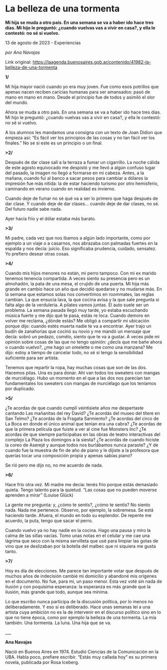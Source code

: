 # La belleza de una tormenta

**Mi hija se muda a otro país. En una semana se va a haber ido hace tres días. Mi hijo le preguntó: ¿cuando vuelvas vas a vivir en casa?, y ella le contestó: no sé si vuelvo.**

13 de agosto de 2023 - Experiencias

_por Ana Navajas_

Link original: https://laagenda.buenosaires.gob.ar/contenido/41982-la-belleza-de-una-tormenta



**1/**




Mi hija mayor nació cuando yo era muy joven. Fue como esos potrillos que apenas nacen reciben caricias humanas para ser amansados: pasó de mano en mano en mano. Desde el principio fue de todos y asimiló el olor del mundo.




Ahora se muda a otro país. En una semana se va a haber ido hace tres días. Mi hijo le preguntó: ¿cuando vuelvas vas a vivir en casa?, y ella le contestó: no sé si vuelvo.




A los alumnos les mandamos una consigna con un texto de Joan Didion que empieza así: “Es fácil ver los principios de las cosas y no tan fácil ver los finales.” No se si este es un principio o un final.




**>2/**




Después de dar clase salí a la terraza a fumar un cigarrillo. La noche cálida de este agosto equivocado me despistó y me llevó a algún confuso lugar del pasado, la imagen no llegó a formarse en mi cabeza. Antes, a la mañana, cuando fui al banco a sacar pesos para cambiar a dólares la impresión fue más nítida: la de estar haciendo turismo por otro hemisferio, caminando en verano cuando en realidad es invierno.




Cuando deje de fumar no sé qué va a ser lo primero que haga después de dar clase. Y cuando deje de dar clases… cuando deje de dar clases, no sé. Del futuro nadie sabe nada.




Ayer hacía frío y el dólar estaba más barato.




**>3/**




Mi padre, cada vez que nos íbamos a algún lado importante, como por ejemplo a un viaje o a casarnos, nos abrazaba con palmadas fuertes en la espalda y nos decía: juicio. Eso significaba prudencia, cuidado, sensatez. Yo prefiero desear otras cosas.




**>4/**




Cuando mis hijos menores no están, mi perro tampoco. Con mi ex marido tenemos tenencia compartida. A veces siento su presencia pero es un almohadón, la pata de una mesa, el crujido de una puerta. Mi hija más grande en cambio hace un año que decidió quedarse y no mudarse más. En la semana que estamos solas nos convertimos en roommates, las reglas cambian. La que ensucia lava, la que cocina avisa y la que sale pregunta si falta algo de la verduleria. A pilates vamos juntas. El auto suele ser un problema. La semana pasada llegó muy tarde, yo estaba escuchando música fuerte y me dijo qué te pasa, estás re loca. Cuando demoro en volver me reclama, ¿dónde estás? Me obligó a compartir mi ubicación porque dijo: cuando estés muerta nadie te va a encontrar. Ayer trajo un budín de zanahorias que cocinó su novio y me mandó un mensaje que decía: sobró un pedazo, comélo, siento que te va a gustar. A veces pide mi opinión sobre cosas de las que no tengo opinión: ¿decís que me bañe ahora o cuando vuelvo?, ¿me hago un omelette o me como una manzana? Me dijo: estoy a tiempo de cancelar todo, no sé si tengo la sensibilidad suficiente para ser artista.




Tenemos que repartir la ropa, hay muchas cosas que son de las dos. Hacemos pilas. Una es para donar. Ahí van todos los sweaters con mangas de murciélago. Hubo un momento en el que a las dos nos parecían tan fundamentales los sweaters con mangas de murciélago que los teníamos por duplicado.




**>5/**




¿Te acordas de que cuando cumplí veintisiete años me despertaste cantando Las mañanitas del rey David? ¿Te acordás del museo del títere en San Telmo? ¿Te acordás de la Fragata Sarmiento? ¿Te acordas del circo de La Boca en donde el único animal que tenían era una cabra? ¿Te acordas de que la primera película que fuiste a ver al cine fue Monsters Inc? ¿Te acordas de que siempre participabas en las obras de teatro interactivas del complejo La Plaza los domingos a la siesta? ¿Te acordás de cuando hiciste la coreo de Aserejé y aunque todos nos burlábamos nunca paraste? ¿Y de cuando fue la muestra de fin de año de piano y le dijiste a la profesora que querías tocar una composición propia y apenas sabías piano?




Se rió pero me dijo no, no me acuerdo de nada.




**>6/**




Hace frío otra vez. Mi madre me decía: tenés frío porque estás demasiado quieta. Tengo talento para la quietud. “Las cosas que no pueden moverse aprenden a mirar” (Louise Glück)




La gente me pregunta: y, ¿cómo te sentís?, ¿cómo te sentís? No siento nada. Nada me pertenece. Observo, por ejemplo, la sobremesa. Se está haciendo tarde. Afuera, el mundo en todo su esplendor. De repente me acuerdo, la puta, tengo que sacar el perro.




Cuando vuelvo ya no hay nadie en la cocina. Hago una pausa y miro la calma de las sillas vacías. Tomo unas notas en el celular y me cae una lágrima que seco con la misma servilleta que usé para limpiar las gotas de vino que se deslizaban por la botella del malbec que ni siquiera me gusta tanto.




**>7/**




Hoy es día de elecciones. Me parece tan importante votar que después de muchos años de indecisión cambié mi domicilio y abandoné mis orígenes en el documento. No fue, para mi, un paso menor. Esta vez voté sin nada de ilusión y con poquísima esperanza: la esperanza es más grande que la ilusión, más grande que todo, aunque sea mínima.




Lo que escribo nunca participa de la discusión política, por lo menos no deliberadamente. Y eso sí es deliberado. Hace unas semanas leí a una artista cuya ambición no es la de intervenir en el discurso político sino en lo que no tiene época, como por ejemplo la belleza de una tormenta. La mía también. Una tormenta. La luna. Una hija que se va.




\_\_\_




**Ana Navajas**




Nació en Buenos Aires en 1974. Estudió Ciencias de la Comunicación en la UBA. Habla poco, prefiere escribir. “Estás muy callada hoy” es su primera novela, publicada por Rosa Iceberg.



